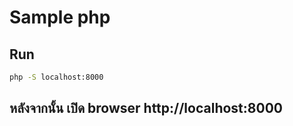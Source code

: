 # Sample php

## Run

```sh
php -S localhost:8000
```

## หลังจากนั้น เปิด browser http://localhost:8000